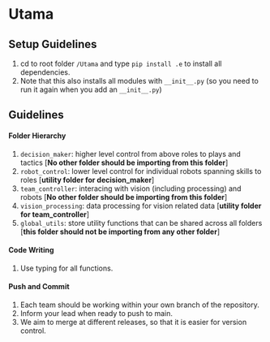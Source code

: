 # Utama

## Setup Guidelines

1. cd to root folder `/Utama` and type `pip install .e` to install all dependencies.
2. Note that this also installs all modules with `__init__.py` (so you need to run it again when you add an `__init__.py`)

## Guidelines

#### Folder Hierarchy
1. `decision_maker`: higher level control from above roles to plays and tactics [**No other folder should be importing from this folder**]
2. `robot_control`: lower level control for individual robots spanning skills to roles [**utility folder for decision_maker**]
3. `team_controller`: interacing with vision (including processing) and robots [**No other folder should be importing from this folder**]
4. `vision_processing`: data processing for vision related data [**utility folder for team_controller**]
5. `global_utils`: store utility functions that can be shared across all folders [**this folder should not be importing from any other folder**]

#### Code Writing
1. Use typing for all functions.

#### Push and Commit
1. Each team should be working within your own branch of the repository.
2. Inform your lead when ready to push to main.
3. We aim to merge at different releases, so that it is easier for version control.
